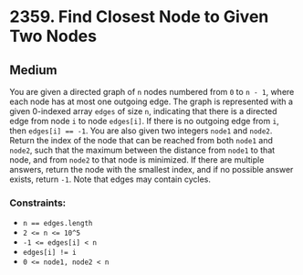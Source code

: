 # 2359. Find Closest Node to Given Two Nodes

## Medium

You are given a directed graph of `n` nodes numbered from `0` to `n - 1`, where each node has at most one outgoing edge.
The graph is represented with a given 0-indexed array `edges` of size `n`, indicating that there is a directed edge from
node `i` to node `edges[i]`. If there is no outgoing edge from `i`, then `edges[i] == -1`. You are also given two
integers `node1` and `node2`. Return the index of the node that can be reached from both `node1` and `node2`, such that
the maximum between the distance from `node1` to that node, and from `node2` to that node is minimized. If there are
multiple answers, return the node with the smallest index, and if no possible answer exists, return `-1`. Note that
edges may contain cycles.

### Constraints:

- `n == edges.length`
- `2 <= n <= 10^5`
- `-1 <= edges[i] < n`
- `edges[i] != i`
- `0 <= node1, node2 < n`
